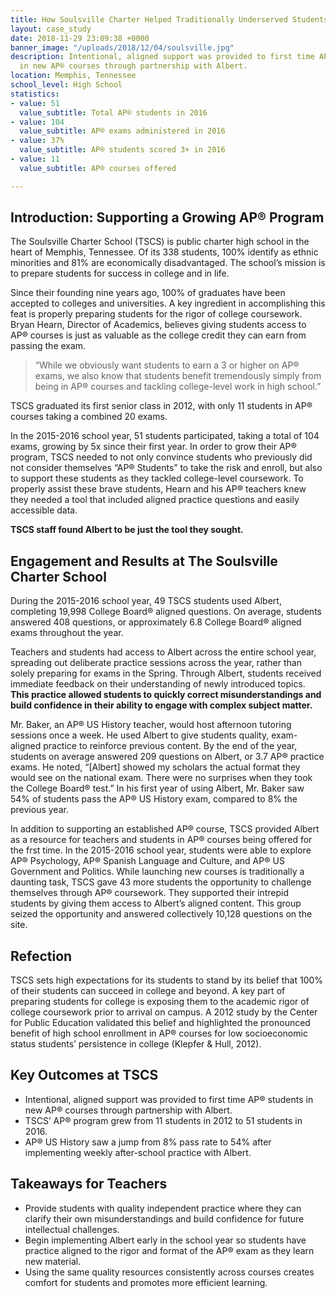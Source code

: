 ```yaml
---
title: How Soulsville Charter Helped Traditionally Underserved Students
layout: case_study
date: 2018-11-29 23:09:38 +0000
banner_image: "/uploads/2018/12/04/soulsville.jpg"
description: Intentional, aligned support was provided to first time AP® students
  in new AP® courses through partnership with Albert.
location: Memphis, Tennessee
school_level: High School
statistics:
- value: 51
  value_subtitle: Total AP® students in 2016
- value: 104
  value_subtitle: AP® exams administered in 2016
- value: 37%
  value_subtitle: AP® students scored 3+ in 2016
- value: 11
  value_subtitle: AP® courses offered

---
```

## Introduction: Supporting a Growing AP® Program 

The Soulsville Charter School (TSCS) is public charter high school in the heart of Memphis, Tennessee. Of its 338 students, 100% identify as ethnic minorities and 81% are economically disadvantaged. The school’s mission is to prepare students for success in college and in life. 

 Since their founding nine years ago, 100% of graduates have been accepted to colleges and universities. A key ingredient in accomplishing this feat is properly preparing students for the rigor of college coursework. Bryan Hearn, Director of Academics, believes giving students access to AP® courses is just as valuable as the college credit they can earn from passing the exam.

> “While we obviously want students to earn a 3 or higher on AP® exams, we also know that students benefit tremendously simply from being in AP® courses and tackling college-level work in high school.”

TSCS graduated its first senior class in 2012, with only 11 students in AP® courses taking a combined 20 exams.

In the 2015-2016 school year, 51 students participated, taking a total of 104 exams, growing by 5x since their first year. In order to grow their AP® program, TSCS needed to not only convince students who previously did not consider themselves “AP® Students” to take the risk and enroll, but also to support these students as they tackled college-level coursework. To properly assist these brave students, Hearn and his AP® teachers knew they needed a tool that included aligned practice questions and easily accessible data.

**TSCS staff found Albert to be just the tool they sought.**

## Engagement and Results at The Soulsville Charter School

During the 2015-2016 school year, 49 TSCS students used Albert, completing 19,998 College Board® aligned questions. On average, students answered 408 questions, or approximately 6.8 College Board® aligned exams throughout the year. 

Teachers and students had access to Albert across the entire school year, spreading out deliberate practice sessions across the year, rather than solely preparing for exams in the Spring. Through Albert, students received immediate feedback on their understanding of newly introduced topics. **This practice allowed students to quickly correct misunderstandings and build confidence in their ability to engage with complex subject matter.**

Mr. Baker, an AP® US History teacher, would host afternoon tutoring sessions once a week. He used Albert to give students quality, exam-aligned practice to reinforce previous content. By the end of the year, students on average answered 209 questions on Albert, or 3.7 AP® practice exams. He noted, “\[Albert\] showed my scholars the actual format they would see on the national exam. There were no surprises when they took the College Board® test.” In his first year of using Albert, Mr. Baker saw 54% of students pass the AP® US History exam, compared to 8% the previous year.

In addition to supporting an established AP® course, TSCS provided Albert as a resource for teachers and students in AP® courses being offered for the frst time. In the 2015-2016 school year, students were able to explore AP® Psychology, AP® Spanish Language and Culture, and AP® US Government and Politics. While launching new courses is traditionally a daunting task, TSCS gave 43 more students the opportunity to challenge themselves through AP® coursework. They supported their intrepid students by giving them access to Albert’s aligned content. This group seized the opportunity and answered collectively 10,128 questions on the site. 

## Refection

TSCS sets high expectations for its students to stand by its belief that 100% of their students can succeed in college and beyond. A key part of preparing students for college is exposing them to the academic rigor of college coursework prior to arrival on campus. A 2012 study by the Center for Public Education validated this belief and highlighted the pronounced benefit of high school enrollment in AP® courses for low socioeconomic status students’ persistence in college (Klepfer & Hull, 2012).

## Key Outcomes at TSCS

* Intentional, aligned support was provided to first time AP® students in new AP® courses through partnership with Albert. 
* TSCS’ AP® program grew from 11 students in 2012 to 51 students in 2016. 
* AP® US History saw a jump from 8% pass rate to 54% after implementing weekly after-school practice with Albert.

## Takeaways for Teachers

* Provide students with quality independent practice where they can clarify their own misunderstandings and build confidence for future intellectual challenges. 
* Begin implementing Albert early in the school year so students have practice aligned to the rigor and format of the AP® exam as they learn new material.
* Using the same quality resources consistently across courses creates comfort for students and promotes more efficient learning.